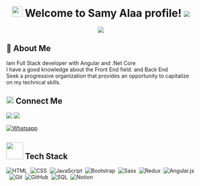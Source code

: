 
<h1 align="center">
    <img src="https://media.giphy.com/media/hvRJCLFzcasrR4ia7z/giphy.gif" width="28">
    Welcome to Samy Alaa profile!
    <img src="https://komarev.com/ghpvc/?username=Hitch12&style=flat-square&label=VIEWS">
</h1>

<p align="center">
  <a href="https://github.com/DenverCoder1/readme-typing-svg"><img src="https://readme-typing-svg.herokuapp.com/?lines=Front-end%20web%20developer;I%20always%20improving%20my%20skills&font=Kalam&weight=700&pause=1000&color=2196F3&center=true&width=435"></a>
</p> 


<h2>🚀 About Me</h2> 
<p> Iam Full Stack developer with Angular and .Net Core <br/>
  I have a good knowledge about the Front End field. and Back End<br/>
  Seek a progressive organization that provides an opportunity to capitalize on my technical skills.
</p>


<h2><img src="https://media.giphy.com/media/5WJ6SOKeNKrSzblU4R/giphy.gif" width=20> Connect Me</h2> 
<a href="https://www.linkedin.com/in/ahmed-hassan-3543931b3/" target="_blank"><img src="https://img.shields.io/badge/-Linked in-0077B5?style=for-the-badge&logo=Linkedin&logoColor=white"/></a>
<a href="mailto:ahmedmohamedhasan34@gmail.com"><img  src="https://img.shields.io/badge/Gmail-D14836?style=for-the-badge&logo=gmail&logoColor=white"></a>

[![Whatsapp](https://img.shields.io/badge/-Whatsapp-075e54?style=for-the-badge&logo=Whatsapp&logoColor=white)](https://api.whatsapp.com/send/?phone=01119475921)



<h2><img src="https://media.giphy.com/media/jSKBmKkvo2dPQQtsR1/giphy.gif" width=45> Tech Stack</h2>

![HTML](https://img.shields.io/badge/-HTML-013?style=for-the-badge&logo=HTML5)&nbsp;
![CSS](https://img.shields.io/badge/-CSS-013?style=for-the-badge&logo=CSS3&logoColor=1572B6)&nbsp;
![JavaScript](https://img.shields.io/badge/-JavaScript-013?style=for-the-badge&logo=javascript)&nbsp;
![Bootstrap](https://img.shields.io/badge/-Bootstrap-013?style=for-the-badge&logo=bootstrap&logoColor=0969da)&nbsp;
![Sass](https://img.shields.io/badge/-Sass-013?style=for-the-badge&logo=sass)&nbsp;
![Redux](https://img.shields.io/badge/-Redux-013?style=for-the-badge&logo=redux)&nbsp;
![Angular.js](https://img.shields.io/badge/-Angular-013?style=for-the-badge&logo=angular)&nbsp;
![Git](https://img.shields.io/badge/-Git-013?style=for-the-badge&logo=git)&nbsp;
![GitHub](https://img.shields.io/badge/-GitHub-013?style=for-the-badge&logo=github)&nbsp;
![SQL](https://custom-icon-badges.demolab.com/badge/SQL-013.svg?style=for-the-badge&logo=database&logoColor=white)&nbsp;
![Notion](https://img.shields.io/badge/Notion-013.svg?style=for-the-badge&logo=notion&logoColor=white)
 
 


